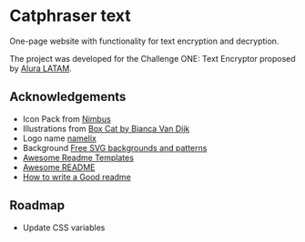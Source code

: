 # Catphraser text

One-page website with functionality for text encryption and decryption.

The project was developed for the Challenge ONE: Text Encryptor proposed by [Alura LATAM](https://www.aluracursos.com).

## Acknowledgements

-   Icon Pack from [Nimbus](https://icon-sets.iconify.design/nimbus/)
-   Illustrations from [Box Cat by Bianca Van Dijk ](https://pixabay.com/illustrations/box-cat-pet-animal-black-cat-8702500/)
-   Logo name [namelix](https://namelix.com)
-   Background [Free SVG backgrounds and patterns](https://www.svgbackgrounds.com/set/free-svg-backgrounds-and-patterns/)
-   [Awesome Readme Templates](https://awesomeopensource.com/project/elangosundar/awesome-README-templates)
-   [Awesome README](https://github.com/matiassingers/awesome-readme)
-   [How to write a Good readme](https://bulldogjob.com/news/449-how-to-write-a-good-readme-for-your-github-project)

## Roadmap

-   Update CSS variables
